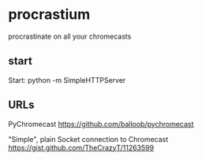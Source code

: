 # procrastium #
procrastinate on all your chromecasts



## start ##
Start: python -m SimpleHTTPServer

## URLs ##

PyChromecast
 https://github.com/balloob/pychromecast
 

"Simple", plain Socket connection to Chromecast
 https://gist.github.com/TheCrazyT/11263599
